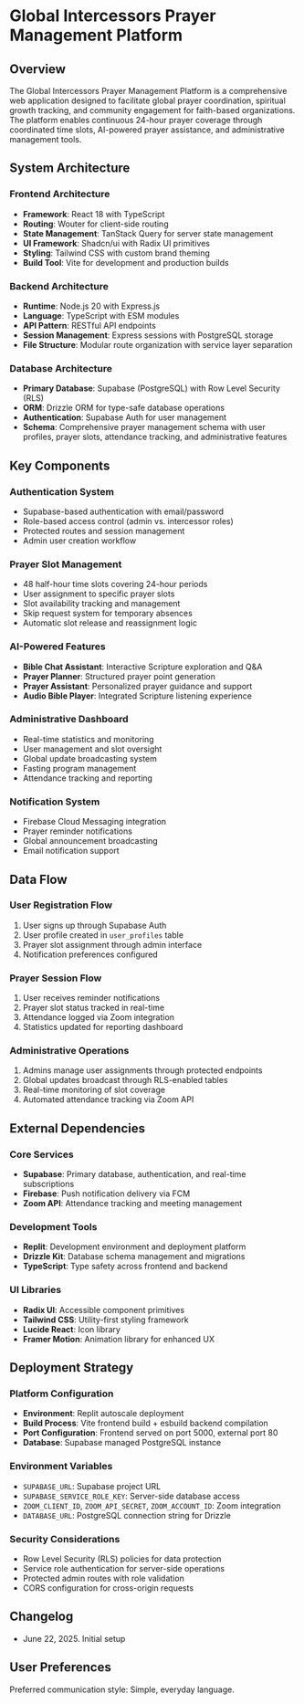 # Global Intercessors Prayer Management Platform

## Overview

The Global Intercessors Prayer Management Platform is a comprehensive web application designed to facilitate global prayer coordination, spiritual growth tracking, and community engagement for faith-based organizations. The platform enables continuous 24-hour prayer coverage through coordinated time slots, AI-powered prayer assistance, and administrative management tools.

## System Architecture

### Frontend Architecture
- **Framework**: React 18 with TypeScript
- **Routing**: Wouter for client-side routing
- **State Management**: TanStack Query for server state management
- **UI Framework**: Shadcn/ui with Radix UI primitives
- **Styling**: Tailwind CSS with custom brand theming
- **Build Tool**: Vite for development and production builds

### Backend Architecture
- **Runtime**: Node.js 20 with Express.js
- **Language**: TypeScript with ESM modules
- **API Pattern**: RESTful API endpoints
- **Session Management**: Express sessions with PostgreSQL storage
- **File Structure**: Modular route organization with service layer separation

### Database Architecture
- **Primary Database**: Supabase (PostgreSQL) with Row Level Security (RLS)
- **ORM**: Drizzle ORM for type-safe database operations
- **Authentication**: Supabase Auth for user management
- **Schema**: Comprehensive prayer management schema with user profiles, prayer slots, attendance tracking, and administrative features

## Key Components

### Authentication System
- Supabase-based authentication with email/password
- Role-based access control (admin vs. intercessor roles)
- Protected routes and session management
- Admin user creation workflow

### Prayer Slot Management
- 48 half-hour time slots covering 24-hour periods
- User assignment to specific prayer slots
- Slot availability tracking and management
- Skip request system for temporary absences
- Automatic slot release and reassignment logic

### AI-Powered Features
- **Bible Chat Assistant**: Interactive Scripture exploration and Q&A
- **Prayer Planner**: Structured prayer point generation
- **Prayer Assistant**: Personalized prayer guidance and support
- **Audio Bible Player**: Integrated Scripture listening experience

### Administrative Dashboard
- Real-time statistics and monitoring
- User management and slot oversight  
- Global update broadcasting system
- Fasting program management
- Attendance tracking and reporting

### Notification System
- Firebase Cloud Messaging integration
- Prayer reminder notifications
- Global announcement broadcasting
- Email notification support

## Data Flow

### User Registration Flow
1. User signs up through Supabase Auth
2. User profile created in `user_profiles` table
3. Prayer slot assignment through admin interface
4. Notification preferences configured

### Prayer Session Flow
1. User receives reminder notifications
2. Prayer slot status tracked in real-time
3. Attendance logged via Zoom integration
4. Statistics updated for reporting dashboard

### Administrative Operations
1. Admins manage user assignments through protected endpoints
2. Global updates broadcast through RLS-enabled tables
3. Real-time monitoring of slot coverage
4. Automated attendance tracking via Zoom API

## External Dependencies

### Core Services
- **Supabase**: Primary database, authentication, and real-time subscriptions
- **Firebase**: Push notification delivery via FCM
- **Zoom API**: Attendance tracking and meeting management

### Development Tools
- **Replit**: Development environment and deployment platform
- **Drizzle Kit**: Database schema management and migrations
- **TypeScript**: Type safety across frontend and backend

### UI Libraries
- **Radix UI**: Accessible component primitives
- **Tailwind CSS**: Utility-first styling framework
- **Lucide React**: Icon library
- **Framer Motion**: Animation library for enhanced UX

## Deployment Strategy

### Platform Configuration
- **Environment**: Replit autoscale deployment
- **Build Process**: Vite frontend build + esbuild backend compilation
- **Port Configuration**: Frontend served on port 5000, external port 80
- **Database**: Supabase managed PostgreSQL instance

### Environment Variables
- `SUPABASE_URL`: Supabase project URL
- `SUPABASE_SERVICE_ROLE_KEY`: Server-side database access
- `ZOOM_CLIENT_ID`, `ZOOM_API_SECRET`, `ZOOM_ACCOUNT_ID`: Zoom integration
- `DATABASE_URL`: PostgreSQL connection string for Drizzle

### Security Considerations
- Row Level Security (RLS) policies for data protection
- Service role authentication for server-side operations
- Protected admin routes with role validation
- CORS configuration for cross-origin requests

## Changelog

- June 22, 2025. Initial setup

## User Preferences

Preferred communication style: Simple, everyday language.